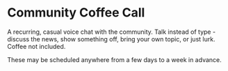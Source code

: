 # Community Coffee Call

A recurring, casual voice chat with the community. Talk instead of type - discuss the news, show something off, bring your own topic, or just lurk. Coffee not included.

These may be scheduled anywhere from a few days to a week in advance.
